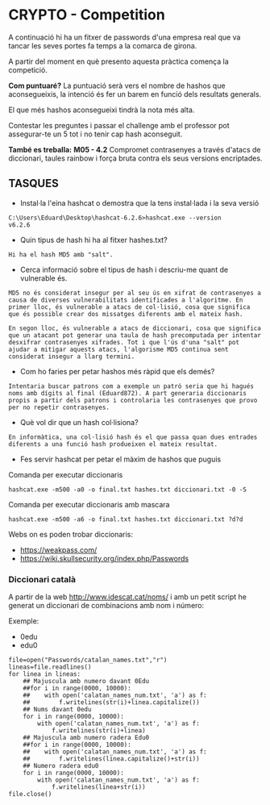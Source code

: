 # CRYPTO - Competition

A continuació hi ha un fitxer de passwords d'una empresa real que va tancar les seves portes fa temps a la comarca de girona. 

A partir del moment en què presento aquesta pràctica comença la competició. 

**Com puntuaré?**
La puntuació serà vers el nombre de hashos que aconsegueixis, la intenció és fer un barem en funció dels resultats generals. 

El que més hashos aconsegueixi tindrà la nota més alta. 

Contestar les preguntes i passar el challenge amb el professor pot assegurar-te un 5 tot i no tenir cap hash aconseguit.  

**També es treballa:**
**M05 - 4.2** Compromet contrasenyes a través d'atacs de diccionari, taules rainbow i força bruta contra els seus versions encriptades.

## TASQUES

- Instal·la l'eina hashcat o demostra que la tens instal·lada i la seva versió

```
C:\Users\Eduard\Desktop\hashcat-6.2.6>hashcat.exe --version
v6.2.6
```

- Quin tipus de hash hi ha al fitxer hashes.txt?
```
Hi ha el hash MD5 amb "salt". 
```
- Cerca informació sobre el tipus de hash i descriu-me quant de vulnerable és.
```
MD5 no és considerat insegur per al seu ús en xifrat de contrasenyes a causa de diverses vulnerabilitats identificades a l'algoritme. En primer lloc, és vulnerable a atacs de col·lisió, cosa que significa que és possible crear dos missatges diferents amb el mateix hash. 

En segon lloc, és vulnerable a atacs de diccionari, cosa que significa que un atacant pot generar una taula de hash precomputada per intentar desxifrar contrasenyes xifrades. Tot i que l'ús d'una "salt" pot ajudar a mitigar aquests atacs, l'algorisme MD5 continua sent considerat insegur a llarg termini.
```
- Com ho faries per petar hashos més ràpid que els demés?
```
Intentaria buscar patrons com a exemple un patró seria que hi hagués noms amb dígits al final (Eduard872). A part generaria diccionaris propis a partir dels patrons i controlaria les contrasenyes que provo per no repetir contrasenyes.
```
- Què vol dir que un hash col·lisiona?
```
En informàtica, una col·lisió hash és el que passa quan dues entrades diferents a una funció hash produeixen el mateix resultat.
```
- Fes servir hashcat per petar el màxim de hashos que puguis

Comanda per executar diccionaris

```
hashcat.exe -m500 -a0 -o final.txt hashes.txt diccionari.txt -0 -S
```

Comanda per executar diccionaris amb mascara

```
hashcat.exe -m500 -a6 -o final.txt hashes.txt diccionari.txt ?d?d
```

Webs on es poden trobar diccionaris:

- https://weakpass.com/
- https://wiki.skullsecurity.org/index.php/Passwords
 

### Diccionari català

A partir de la web http://www.idescat.cat/noms/ i amb un petit script he generat un diccionari de combinacions amb nom i número:

Exemple: 
- 0edu
- edu0


```
file=open("Passwords/catalan_names.txt","r")
lineas=file.readlines()
for linea in lineas:
    ## Majuscula amb numero davant 0Edu
    ##for i in range(0000, 10000):
    ##    with open('calatan_names_num.txt', 'a') as f:
    ##        f.writelines(str(i)+linea.capitalize())
    ## Nums davant 0edu
    for i in range(0000, 10000):
        with open('calatan_names_num.txt', 'a') as f:
            f.writelines(str(i)+linea)
    ## Majuscula amb numero radera Edu0
    ##for i in range(0000, 10000):
    ##    with open('calatan_names_num.txt', 'a') as f:
    ##        f.writelines(linea.capitalize()+str(i))
    ## Numero radera edu0
    for i in range(0000, 10000):
        with open('calatan_names_num.txt', 'a') as f:
            f.writelines(linea+str(i))
file.close()



```